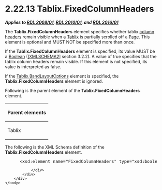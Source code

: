 <html dir="LTR" xmlns:mshelp="http://msdn.microsoft.com/mshelp" xmlns:ddue="http://ddue.schemas.microsoft.com/authoring/2003/5" xmlns:xlink="http://www.w3.org/1999/xlink" xmlns:tool="http://www.microsoft.com/tooltip">
    <head>
        <meta http-equiv="Content-Type" content="text/html; CHARSET=utf-8"></meta>
        <meta name="save" content="history"></meta>
        <title>2.22.13 Tablix.FixedColumnHeaders</title>
        <xml>
            <mshelp:toctitle title="2.22.13 Tablix.FixedColumnHeaders"></mshelp:toctitle>
            <mshelp:rltitle title="[MS-RDL]: Tablix.FixedColumnHeaders"></mshelp:rltitle>
            <mshelp:keyword index="A" term="42857a8c-6691-483d-8fd0-8c205a39313d"></mshelp:keyword>
            <mshelp:attr name="DCSext.ContentType" value="open specification"></mshelp:attr>
            <mshelp:attr name="AssetID" value="42857a8c-6691-483d-8fd0-8c205a39313d"></mshelp:attr>
            <mshelp:attr name="TopicType" value="kbRef"></mshelp:attr>
            <mshelp:attr name="DCSext.Title" value="[MS-RDL]: Tablix.FixedColumnHeaders" />
        </xml>
    </head>
    <body>
        <div id="header">
            <h1 class="heading">2.22.13 Tablix.FixedColumnHeaders</h1>
        </div>
        <div id="mainSection">
            <div id="mainBody">
                <div id="allHistory" class="saveHistory"></div>
                <div id="sectionSection0" class="section" name="collapseableSection">
                    

<p><b><i>Applies to </i></b><a href="1e855f94-4617-47e4-b89e-0856c6cb420f.md"><b><i>RDL 2008/01</i></b></a><b><i>,
</i></b><a href="3428e690-a348-4ec7-8a6a-8efb42d2cdee.md"><b><i>RDL 2010/01</i></b></a><b><i>,
and </i></b><a href="52ce3983-2bfc-4e72-9359-42aaf5fe4509.md"><b><i>RDL 2016/01</i></b></a></p>

<p>The <b>Tablix.FixedColumnHeaders</b> element specifies
whether tablix <a href="b2482b3f-74ab-4ca8-a9e5-c07955011743.md#gt_b44f1311-4a23-47b8-95a3-71a765d42c80">column
headers</a> remain visible when a <a href="e42fb86e-799a-4202-8845-ac38831efccb.md">Tablix</a> is partially
scrolled off a <a href="b5e525d5-00d6-4e1a-8813-55f327da6b4c.md">Page</a>.
This element is optional and MUST NOT be specified more than once.</p>

<p>If the <b>Tablix.FixedColumnHeaders</b> element is
specified, its value MUST be a <a href="4802fa14-3619-43fa-9898-3acab160a24c.md">Boolean</a> (<a href="https://go.microsoft.com/fwlink/?LinkId=90610">[XMLSCHEMA2]</a> section
3.2.2). A value of true specifies that the tablix column headers remain
visible. If this element is not specified, its value is interpreted as false.</p>

<p>If the <a href="aa3763a2-4b3a-4cab-9296-15da99211923.md">Tablix.BandLayoutOptions</a>
element is specified, the <b>Tablix.FixedColumnHeaders</b> element is ignored.</p>

<p>Following is the parent element of the <b>Tablix.FixedColumnHeaders</b>
element.</p>

<table>
 <thead>
  <tr>
   <th>
   <p>Parent elements</p>
   </th>
  </tr>
 </thead>
 <tr>
  <td>
  <p>Tablix</p>
  </td>
 </tr>
</table>

<p>The following is the XML Schema definition of the <b>Tablix.FixedColumnHeaders</b>
element.</p>

<dl>
<dd>
<div><pre> &lt;xsd:element name=&quot;FixedColumnHeaders&quot; type=&quot;xsd:boolean&quot; minOccurs=&quot;0&quot; /&gt;
</pre></div>
</dd></dl>


                </div>
            </div>
        </div>
    </body>
</html>